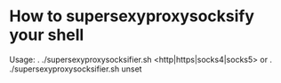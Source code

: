 # How to supersexyproxysocksify your shell

Usage: . ./supersexyproxysocksifier.sh <http|https|socks4|socks5> <PORT>
  or
. ./supersexyproxysocksifier.sh unset
